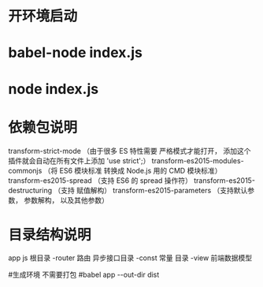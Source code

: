 # 开环境启动
# babel-node index.js
# node index.js
# 依赖包说明
transform-strict-mode （由于很多 ES 特性需要 严格模式才能打开， 添加这个插件就会自动在所有文件上添加 'use strict';）
transform-es2015-modules-commonjs （将 ES6 模块标准 转换成 Node.js 用的 CMD 模块标准）
transform-es2015-spread （支持 ES6 的 spread 操作符）
transform-es2015-destructuring （支持 赋值解构）
transform-es2015-parameters （支持默认参数， 参数解构， 以及其他参数）
# 目录结构说明
app  js 根目录
 -router 路由 异步接口目录
 -const 常量 目录
 -view 前端数据模型

#生成环境 不需要打包
#babel app --out-dir dist 